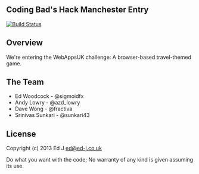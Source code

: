 ## Coding Bad's Hack Manchester Entry
[![Build Status](https://travis-ci.org/EdJ/hackmcr-codingbad.png?branch=master)](https://travis-ci.org/EdJ/hackmcr-codingbad)

## Overview

We're entering the WebAppsUK challenge: A browser-based travel-themed game.

## The Team

 - Ed Woodcock - @sigmoidfx
 - Andy Lowry - @azd_lowry
 - Dave Wong - @fractiva
 - Srinivas Sunkari - @sunkari43

## License

Copyright (c) 2013 Ed J <ed@ed-j.co.uk>

Do what you want with the code; No warranty of any kind is given assuming its use.